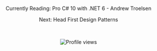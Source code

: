 <div align="center"> 
<p>Currently Reading: Pro C# 10 with .NET 6 - Andrew Troelsen</p>
<p>Next: Head First Design Patterns </p>
<br/>
</div>

<p align="center">
  <img src="https://komarev.com/ghpvc/?username=beratahmetaj&label=Profile%20views&color=red&style=for-the-badge" alt="Profile views" />
</p>



